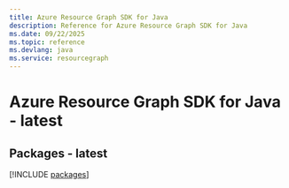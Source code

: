 ```yaml
---
title: Azure Resource Graph SDK for Java
description: Reference for Azure Resource Graph SDK for Java
ms.date: 09/22/2025
ms.topic: reference
ms.devlang: java
ms.service: resourcegraph
---
```

# Azure Resource Graph SDK for Java - latest
## Packages - latest
[!INCLUDE [packages](resource-graph-index.md)]